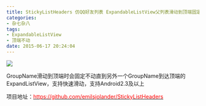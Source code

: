 ```yaml
---
title: StickyListHeaders 仿QQ好友列表 ExpandableListView父列表滑动到顶端固定不动
categories:
- 杂七杂八
tags: 
- ExpandableListView
- 顶端不动
date: 2015-06-17 20:24:04
---
```


![](https://raw.githubusercontent.com/emilsjolander/StickyListHeaders/master/demo.gif)
<!-- more -->
GroupName滑动到顶端时会固定不动直到另外一个GroupName到达顶端的ExpandListView，支持快速滑动，支持Android2.3及以上

项目地址：[<span style="color: rgb(255, 0, 0);">https://github.com/emilsjolander/StickyListHeaders</span>](https://github.com/emilsjolander/StickyListHeaders)